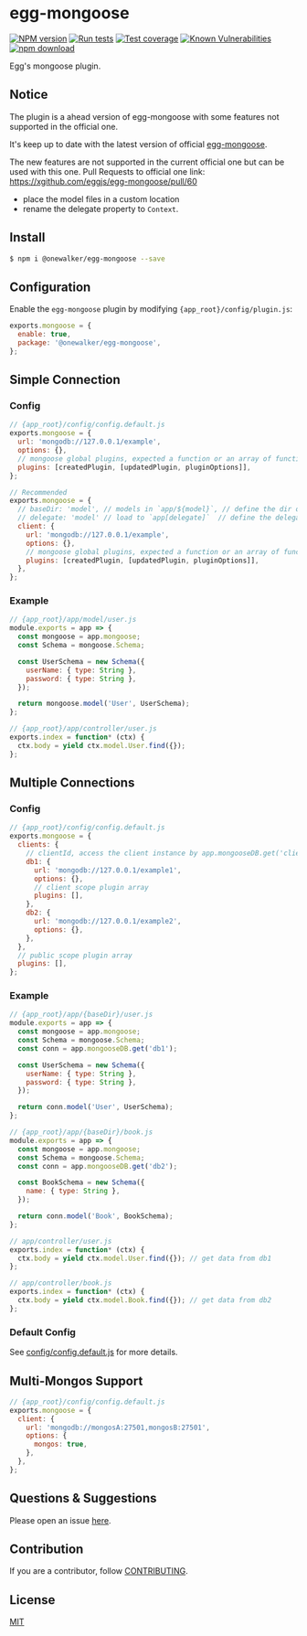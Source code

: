# egg-mongoose

[![NPM version][npm-image]][npm-url]
[![Run tests](https://github.com/eggjs/egg-mongoose/actions/workflows/autoUnitTest.yml/badge.svg)](https://github.com/oneWalker/egg-mongoose/actions/workflows/autoUnitTest.yml)
[![Test coverage][codecov-image]][codecov-url]
[![Known Vulnerabilities][snyk-image]][snyk-url]
[![npm download][download-image]][download-url]

[npm-image]: https://img.shields.io/npm/v/@onewalker/egg-mongoose.svg?style=flat-square
[npm-url]: https://www.npmjs.com/package/@onewalker/egg-mongoose
[codecov-image]: https://img.shields.io/codecov/c/github/oneWalker/egg-mongoose.svg?style=flat-square
[codecov-url]: https://app.codecov.io/github/oneWalker/egg-mongoose?branch=cur-publish-dev
[snyk-image]: https://snyk.io/test/npm/@onewalker/egg-mongoose/badge.svg?style=flat-square
[snyk-url]: https://snyk.io/test/npm/@onewalker/egg-mongoose
[download-image]: https://img.shields.io/npm/dm/@onewalker/egg-mongoose.svg?style=flat-square
[download-url]: https://www.npmjs.com/package/@onewalker/egg-mongoose


Egg's mongoose plugin.

## Notice
The plugin is a ahead version of egg-mongoose with some features not supported in the official one.

It's keep up to date with the latest version of official [egg-mongoose](https://github.com/eggjs/egg-mongoose).

The new features are not supported in the current official one but can be used with this one. Pull Requests to official one link: https://xgithub.com/eggjs/egg-mongoose/pull/60 

- place the model files in a custom location
- rename the delegate property to `Context`. 


## Install

```bash
$ npm i @onewalker/egg-mongoose --save
```

## Configuration

Enable the `egg-mongoose` plugin by modifying `{app_root}/config/plugin.js`:

```js
exports.mongoose = {
  enable: true,
  package: '@onewalker/egg-mongoose',
};
```

## Simple Connection

### Config

```js
// {app_root}/config/config.default.js
exports.mongoose = {
  url: 'mongodb://127.0.0.1/example',
  options: {},
  // mongoose global plugins, expected a function or an array of function and options
  plugins: [createdPlugin, [updatedPlugin, pluginOptions]],
};

// Recommended
exports.mongoose = {
  // baseDir: 'model', // models in `app/${model}`, // define the dir of model
  // delegate: 'model' // load to `app[delegate]`  // define the delegate
  client: {
    url: 'mongodb://127.0.0.1/example',
    options: {},
    // mongoose global plugins, expected a function or an array of function and options
    plugins: [createdPlugin, [updatedPlugin, pluginOptions]],
  },
};
```

### Example

```js
// {app_root}/app/model/user.js
module.exports = app => {
  const mongoose = app.mongoose;
  const Schema = mongoose.Schema;

  const UserSchema = new Schema({
    userName: { type: String },
    password: { type: String },
  });

  return mongoose.model('User', UserSchema);
};

// {app_root}/app/controller/user.js
exports.index = function* (ctx) {
  ctx.body = yield ctx.model.User.find({});
};
```

## Multiple Connections

### Config

```js
// {app_root}/config/config.default.js
exports.mongoose = {
  clients: {
    // clientId, access the client instance by app.mongooseDB.get('clientId')
    db1: {
      url: 'mongodb://127.0.0.1/example1',
      options: {},
      // client scope plugin array
      plugins: [],
    },
    db2: {
      url: 'mongodb://127.0.0.1/example2',
      options: {},
    },
  },
  // public scope plugin array
  plugins: [],
};
```

### Example

```js
// {app_root}/app/{baseDir}/user.js
module.exports = app => {
  const mongoose = app.mongoose;
  const Schema = mongoose.Schema;
  const conn = app.mongooseDB.get('db1');

  const UserSchema = new Schema({
    userName: { type: String },
    password: { type: String },
  });

  return conn.model('User', UserSchema);
};

// {app_root}/app/{baseDir}/book.js
module.exports = app => {
  const mongoose = app.mongoose;
  const Schema = mongoose.Schema;
  const conn = app.mongooseDB.get('db2');

  const BookSchema = new Schema({
    name: { type: String },
  });

  return conn.model('Book', BookSchema);
};

// app/controller/user.js
exports.index = function* (ctx) {
  ctx.body = yield ctx.model.User.find({}); // get data from db1
};

// app/controller/book.js
exports.index = function* (ctx) {
  ctx.body = yield ctx.model.Book.find({}); // get data from db2
};
```

### Default Config

See [config/config.default.js](config/config.default.js) for more details.

## Multi-Mongos Support

```js
// {app_root}/config/config.default.js
exports.mongoose = {
  client: {
    url: 'mongodb://mongosA:27501,mongosB:27501',
    options: {
      mongos: true,
    },
  },
};
```

## Questions & Suggestions

Please open an issue [here](https://github.com/oneWalker/egg-mongoose/issues).

## Contribution

If you are a contributor, follow [CONTRIBUTING](https://eggjs.org/zh-cn/contributing.html).

## License

[MIT](LICENSE)

